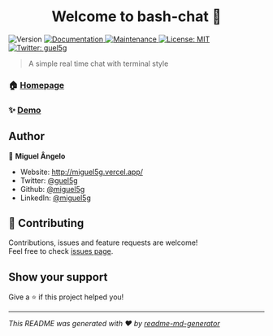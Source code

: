 <h1 align="center">Welcome to bash-chat 👋</h1>
<p>
  <img alt="Version" src="https://img.shields.io/badge/version-1.0.0-blue.svg?cacheSeconds=2592000" />
  <a href="https://github.com/miguel5g/bash-chat#readme" target="_blank">
    <img alt="Documentation" src="https://img.shields.io/badge/documentation-yes-brightgreen.svg" />
  </a>
  <a href="https://github.com/miguel5g/bash-chat/graphs/commit-activity" target="_blank">
    <img alt="Maintenance" src="https://img.shields.io/badge/Maintained%3F-yes-green.svg" />
  </a>
  <a href="#" target="_blank">
    <img alt="License: MIT" src="https://img.shields.io/github/license/miguel5g/bash-chat" />
  </a>
  <a href="https://twitter.com/guel5g" target="_blank">
    <img alt="Twitter: guel5g" src="https://img.shields.io/twitter/follow/guel5g.svg?style=social" />
  </a>
</p>

> A simple real time chat with terminal style

### 🏠 [Homepage](https://github.com/miguel5g/bash-chat#readme)

### ✨ [Demo](https://bash-chat.herokuapp.com/)

## Author

👤 **Miguel Ângelo**

* Website: http://miguel5g.vercel.app/
* Twitter: [@guel5g](https://twitter.com/guel5g)
* Github: [@miguel5g](https://github.com/miguel5g)
* LinkedIn: [@miguel5g](https://linkedin.com/in/miguel5g)

## 🤝 Contributing

Contributions, issues and feature requests are welcome!<br />Feel free to check [issues page](https://github.com/miguel5g/bash-chat/issues). 

## Show your support

Give a ⭐️ if this project helped you!

***
_This README was generated with ❤️ by [readme-md-generator](https://github.com/kefranabg/readme-md-generator)_